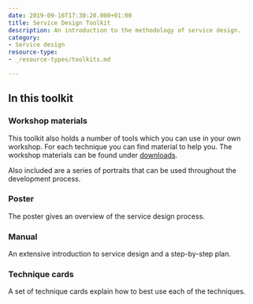 ```yaml
---
date: 2019-09-16T17:30:20.000+01:00
title: Service Design Toolkit
description: An introduction to the methodology of service design.
category:
- Service design
resource-type:
- _resource-types/toolkits.md

---
```

## In this toolkit

### Workshop materials

This toolkit also holds a number of tools which you can use in your own workshop. For each technique you can find material to help you. The workshop materials can be found under [downloads](https://servicedesigntoolkit.org/downloads.html).

Also included are a series of portraits that can be used throughout the development process.

### Poster

The poster gives an overview of the service design process.

### Manual

An extensive introduction to service design and a step-by-step plan.

### Technique cards

A set of technique cards explain how to best use each of the techniques.